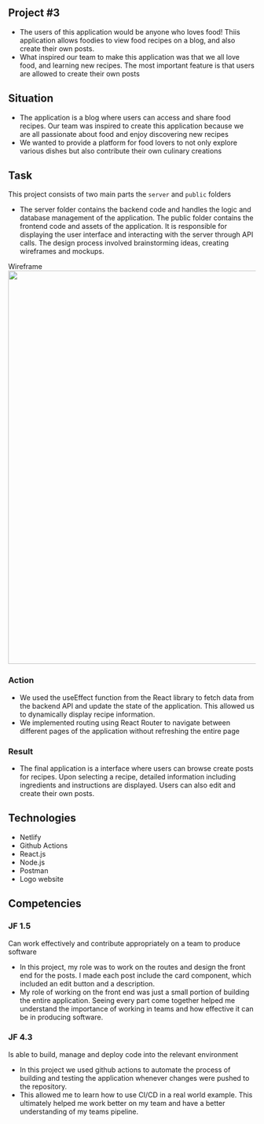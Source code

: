 ## Project #3

- The users of this application would be anyone who loves food! Thiis application allows foodies to view food recipes on a blog, and also create their own posts.
- What inspired our team to make this application was that we all love food, and learning new recipes. The most important feature is that users are allowed to create their own posts

## Situation

- The application is a blog where users can access and share food recipes. Our team was inspired to create this application because we are all passionate about food and enjoy discovering new recipes
- We wanted to provide a platform for food lovers to not only explore various dishes but also contribute their own culinary creations

## Task

This project consists of two main parts the `server` and `public` folders

- The server folder contains the backend code and handles the logic and database management of the application. The public folder contains the frontend code and assets of the application. It is responsible for displaying the user interface and interacting with the server through API calls. The design process involved brainstorming ideas, creating wireframes and mockups.

Wireframe
<img src="spoonful/spoonful-ui-layout.png" width="800">

### Action

- We used the useEffect function from the React library to fetch data from the backend API and update the state of the application. This allowed us to dynamically display recipe information.
- We implemented routing using React Router to navigate between different pages of the application without refreshing the entire page

### Result

- The final application is a interface where users can browse create posts for recipes. Upon selecting a recipe, detailed information including ingredients and instructions are displayed. Users can also edit and create their own posts.

## Technologies

- Netlify
- Github Actions
- React.js
- Node.js
- Postman
- Logo website

## Competencies

### JF 1.5

Can work effectively and contribute appropriately on a team to produce software

- In this project, my role was to work on the routes and design the front end for the posts. I made each post include the card component, which included an edit button and a description.
- My role of working on the front end was just a small portion of building the entire application. Seeing every part come together helped me understand the importance of working in teams and how effective it can be in producing software.

### JF 4.3

Is able to build, manage and deploy code into the relevant environment

- In this project we used github actions to automate the process of building and testing the application whenever changes were pushed to the repository.
- This allowed me to learn how to use CI/CD in a real world example. This ultimately helped me work better on my team and have a better understanding of my teams pipeline.

